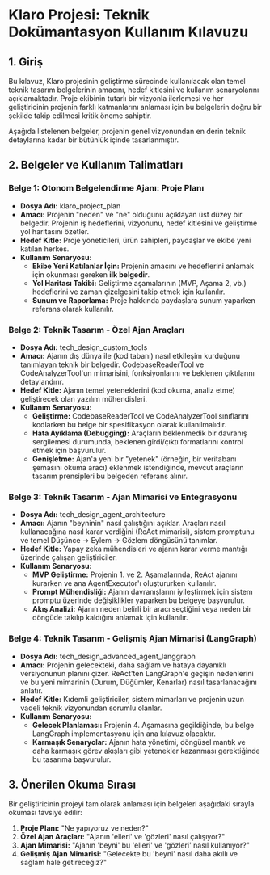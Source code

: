 # **Klaro Projesi: Teknik Dokümantasyon Kullanım Kılavuzu**

## **1\. Giriş**

Bu kılavuz, Klaro projesinin geliştirme sürecinde kullanılacak olan temel teknik tasarım belgelerinin amacını, hedef kitlesini ve kullanım senaryolarını açıklamaktadır. Proje ekibinin tutarlı bir vizyonla ilerlemesi ve her geliştiricinin projenin farklı katmanlarını anlaması için bu belgelerin doğru bir şekilde takip edilmesi kritik öneme sahiptir.

Aşağıda listelenen belgeler, projenin genel vizyonundan en derin teknik detaylarına kadar bir bütünlük içinde tasarlanmıştır.

## **2\. Belgeler ve Kullanım Talimatları**

### **Belge 1: Otonom Belgelendirme Ajanı: Proje Planı**

* **Dosya Adı:** klaro\_project\_plan  
* **Amacı:** Projenin "neden" ve "ne" olduğunu açıklayan üst düzey bir belgedir. Projenin iş hedeflerini, vizyonunu, hedef kitlesini ve geliştirme yol haritasını özetler.  
* **Hedef Kitle:** Proje yöneticileri, ürün sahipleri, paydaşlar ve ekibe yeni katılan herkes.  
* **Kullanım Senaryosu:**  
  * **Ekibe Yeni Katılanlar İçin:** Projenin amacını ve hedeflerini anlamak için okunması gereken **ilk belgedir**.  
  * **Yol Haritası Takibi:** Geliştirme aşamalarının (MVP, Aşama 2, vb.) hedeflerini ve zaman çizelgesini takip etmek için kullanılır.  
  * **Sunum ve Raporlama:** Proje hakkında paydaşlara sunum yaparken referans olarak kullanılır.

### **Belge 2: Teknik Tasarım \- Özel Ajan Araçları**

* **Dosya Adı:** tech\_design\_custom\_tools  
* **Amacı:** Ajanın dış dünya ile (kod tabanı) nasıl etkileşim kurduğunu tanımlayan teknik bir belgedir. CodebaseReaderTool ve CodeAnalyzerTool'un mimarisini, fonksiyonlarını ve beklenen çıktılarını detaylandırır.  
* **Hedef Kitle:** Ajanın temel yeteneklerini (kod okuma, analiz etme) geliştirecek olan yazılım mühendisleri.  
* **Kullanım Senaryosu:**  
  * **Geliştirme:** CodebaseReaderTool ve CodeAnalyzerTool sınıflarını kodlarken bu belge bir spesifikasyon olarak kullanılmalıdır.  
  * **Hata Ayıklama (Debugging):** Araçların beklenmedik bir davranış sergilemesi durumunda, beklenen girdi/çıktı formatlarını kontrol etmek için başvurulur.  
  * **Genişletme:** Ajan'a yeni bir "yetenek" (örneğin, bir veritabanı şemasını okuma aracı) eklenmek istendiğinde, mevcut araçların tasarım prensipleri bu belgeden referans alınır.

### **Belge 3: Teknik Tasarım \- Ajan Mimarisi ve Entegrasyonu**

* **Dosya Adı:** tech\_design\_agent\_architecture  
* **Amacı:** Ajanın "beyninin" nasıl çalıştığını açıklar. Araçları nasıl kullanacağına nasıl karar verdiğini (ReAct mimarisi), sistem promptunu ve temel Düşünce \-\> Eylem \-\> Gözlem döngüsünü tanımlar.  
* **Hedef Kitle:** Yapay zeka mühendisleri ve ajanın karar verme mantığı üzerinde çalışan geliştiriciler.  
* **Kullanım Senaryosu:**  
  * **MVP Geliştirme:** Projenin 1\. ve 2\. Aşamalarında, ReAct ajanını kurarken ve ana AgentExecutor'ı oluştururken kullanılır.  
  * **Prompt Mühendisliği:** Ajanın davranışlarını iyileştirmek için sistem promptu üzerinde değişiklikler yaparken bu belgeye başvurulur.  
  * **Akış Analizi:** Ajanın neden belirli bir aracı seçtiğini veya neden bir döngüde takılıp kaldığını anlamak için kullanılır.

### **Belge 4: Teknik Tasarım \- Gelişmiş Ajan Mimarisi (LangGraph)**

* **Dosya Adı:** tech\_design\_advanced\_agent\_langgraph  
* **Amacı:** Projenin gelecekteki, daha sağlam ve hataya dayanıklı versiyonunun planını çizer. ReAct'ten LangGraph'e geçişin nedenlerini ve bu yeni mimarinin (Durum, Düğümler, Kenarlar) nasıl tasarlanacağını anlatır.  
* **Hedef Kitle:** Kıdemli geliştiriciler, sistem mimarları ve projenin uzun vadeli teknik vizyonundan sorumlu olanlar.  
* **Kullanım Senaryosu:**  
  * **Gelecek Planlaması:** Projenin 4\. Aşamasına geçildiğinde, bu belge LangGraph implementasyonu için ana kılavuz olacaktır.  
  * **Karmaşık Senaryolar:** Ajanın hata yönetimi, döngüsel mantık ve daha karmaşık görev akışları gibi yetenekler kazanması gerektiğinde bu tasarıma başvurulur.

## **3\. Önerilen Okuma Sırası**

Bir geliştiricinin projeyi tam olarak anlaması için belgeleri aşağıdaki sırayla okuması tavsiye edilir:

1. **Proje Planı:** "Ne yapıyoruz ve neden?"  
2. **Özel Ajan Araçları:** "Ajanın 'elleri' ve 'gözleri' nasıl çalışıyor?"  
3. **Ajan Mimarisi:** "Ajanın 'beyni' bu 'elleri' ve 'gözleri' nasıl kullanıyor?"  
4. **Gelişmiş Ajan Mimarisi:** "Gelecekte bu 'beyni' nasıl daha akıllı ve sağlam hale getireceğiz?"